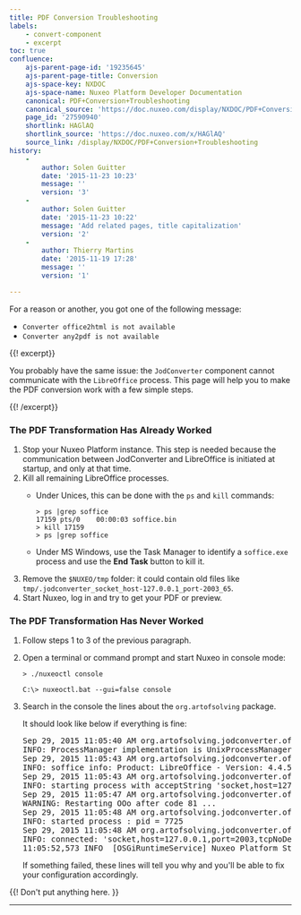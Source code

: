 ```yaml
---
title: PDF Conversion Troubleshooting
labels:
    - convert-component
    - excerpt
toc: true
confluence:
    ajs-parent-page-id: '19235645'
    ajs-parent-page-title: Conversion
    ajs-space-key: NXDOC
    ajs-space-name: Nuxeo Platform Developer Documentation
    canonical: PDF+Conversion+Troubleshooting
    canonical_source: 'https://doc.nuxeo.com/display/NXDOC/PDF+Conversion+Troubleshooting'
    page_id: '27590940'
    shortlink: HAGlAQ
    shortlink_source: 'https://doc.nuxeo.com/x/HAGlAQ'
    source_link: /display/NXDOC/PDF+Conversion+Troubleshooting
history:
    - 
        author: Solen Guitter
        date: '2015-11-23 10:23'
        message: ''
        version: '3'
    - 
        author: Solen Guitter
        date: '2015-11-23 10:22'
        message: 'Add related pages, title capitalization'
        version: '2'
    - 
        author: Thierry Martins
        date: '2015-11-19 17:28'
        message: ''
        version: '1'

---
```

For a reason or another, you got one of the following message:

*   `Converter office2html is not available`
*   `Converter any2pdf is not available`

{{! excerpt}}

You probably have the same issue: the `JodConverter` component cannot communicate with the `LibreOffice` process. This page will help you to make the PDF conversion work with a few simple steps.

{{! /excerpt}}

### The PDF Transformation Has Already Worked

1.  Stop your Nuxeo Platform instance. This step is needed because the communication between JodConverter and LibreOffice is initiated at startup, and only at that time.
2.  Kill all remaining LibreOffice processes.
    *   Under Unices, this can be done with the `ps` and `kill` commands:

        ```
        > ps |grep soffice
        17159 pts/0    00:00:03 soffice.bin
        > kill 17159
        > ps |grep soffice
        ```

    *   Under MS Windows, use the Task Manager to identify a `soffice.exe` process and use the **End Task** button to kill it.
3.  Remove the `$NUXEO/tmp` folder: it could contain old files like `tmp/.jodconverter_socket_host-127.0.0.1_port-2003_65`.
4.  Start Nuxeo, log in and try to get your PDF or preview.

### The PDF Transformation Has Never Worked

1.  Follow steps 1 to 3 of the previous paragraph.
2.  Open a terminal or command prompt and start Nuxeo in console mode:

    ```
    > ./nuxeoctl console
    ```

    ```
    C:\> nuxeoctl.bat --gui=false console
    ```

3.  Search in the console the lines about the&nbsp;`org.artofsolving` package.

    It should look like below if everything is fine:

    <pre>Sep 29, 2015 11:05:40 AM org.artofsolving.jodconverter.office.ProcessPoolOfficeManager <init>
    INFO: ProcessManager implementation is UnixProcessManager
    Sep 29, 2015 11:05:43 AM org.artofsolving.jodconverter.office.OfficeVersionDescriptor <init>
    INFO: soffice info: Product: LibreOffice - Version: 4.4.5.2 - useGnuStyleLongOptions: true
    Sep 29, 2015 11:05:43 AM org.artofsolving.jodconverter.office.OfficeProcess doStart
    INFO: starting process with acceptString 'socket,host=127.0.0.1,port=2003,tcpNoDelay=1' and profileDir '/home/nuxeo/nuxeo-cap-tomcat/tmp/.jodconverter_socket_host-127.0.0.1_port-2003_58'
    Sep 29, 2015 11:05:47 AM org.artofsolving.jodconverter.office.OfficeProcess doStart
    WARNING: Restarting OOo after code 81 ...
    Sep 29, 2015 11:05:48 AM org.artofsolving.jodconverter.office.OfficeProcess doStart
    INFO: started process : pid = 7725
    Sep 29, 2015 11:05:48 AM org.artofsolving.jodconverter.office.OfficeConnection connect
    INFO: connected: 'socket,host=127.0.0.1,port=2003,tcpNoDelay=1'
    11:05:52,573 INFO  [OSGiRuntimeService] Nuxeo Platform Started</pre>

    If something failed, these lines will tell you why and you'll be able to fix your configuration accordingly.

{{! Don't put anything here. }}

* * *